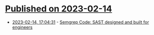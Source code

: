 # [Published on 2023-02-14](index.md)

* [2023-02-14, 17:04:31](https://lobste.rs/s/lpmm4l/semgrep_code_sast_designed_built_for) - [Semgrep Code: SAST designed and built for engineers](https://semgrep.dev/blog/2023/announcing-semgrep-code)
